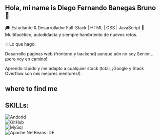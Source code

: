 ## Hola, mi name is Diego Fernando Banegas Bruno 👋
🎓 Estudiante & Desarrollador Full-Stack | HTML | CSS | JavaScript
🚀 Multifacético, autodidacta y siempre hambriento de nuevos retos.

💡 Lo que hago:

Desarrollo páginas web (frontend y backend) aunque aún no soy Senior... ¡pero voy en camino!

Aprendo rápido y me adapto a cualquier stack (total, ¡Google y Stack Overflow son mis mejores mentores!).

<!--
**Dego77/Dego77** is a ✨ _special_ ✨ repository because its `README.md` (this file) appears on your GitHub profile.

Here are some ideas to get you started:

- 🔭 I’m currently working on ...
- 🌱 I’m currently learning ...
- 👯 I’m looking to collaborate on ...
- 🤔 I’m looking for help with ...
- 💬 Ask me about ...
- 📫 How to reach me: ...
- 😄 Pronouns: ...
- ⚡ Fun fact: ...
-->
## where to find me

## SKILLs:
![Andorid](https://img.shields.io/badge/Andorid-3DDC84?style=for-the-badge&logo=android&logoColor=white&labelColor=101010)</br>
![GitHub](https://img.shields.io/badge/GitHub-181717?style=for-the-badge&logo=github&logoColor=white&labelColor=101010)</br>
![MySql](https://img.shields.io/badge/MySql-4479A1?style=for-the-badge&logo=mysql&logoColor=white&labelColor=101010)</br>
![Apache NetBeans IDE](https://img.shields.io/badge/-Apache%20NetBeans%20IDE-1B6AC6?style=for-the-badge&logo=apachenetbeanside&logoColor=white&labelColor=101010)
